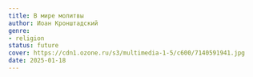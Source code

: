 ```yaml
---
title: В мире молитвы
author: Иоан Кронштадский
genre:
- religion
status: future
cover: https://cdn1.ozone.ru/s3/multimedia-1-5/c600/7140591941.jpg
date: 2025-01-18
---
```


